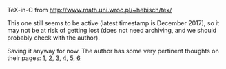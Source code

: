 TeX-in-C from http://www.math.uni.wroc.pl/~hebisch/tex/

This one still seems to be active (latest timestamp is December 2017), so it may not be at risk of getting lost (does not need archiving, and we should probably check with the author).

Saving it anyway for now. The author has some very pertinent thoughts on their pages: [1](http://www.math.uni.wroc.pl/~hebisch/tex/), [2](http://www.math.uni.wroc.pl/~hebisch/tex/Goals.txt), [3](http://www.math.uni.wroc.pl/~hebisch/tex/Convertion.txt), [4](http://www.math.uni.wroc.pl/~hebisch/tex/ISSUES), [5](http://www.math.uni.wroc.pl/~hebisch/tex/old.html), [6](http://www.math.uni.wroc.pl/~hebisch/tex/tex_tt/)
